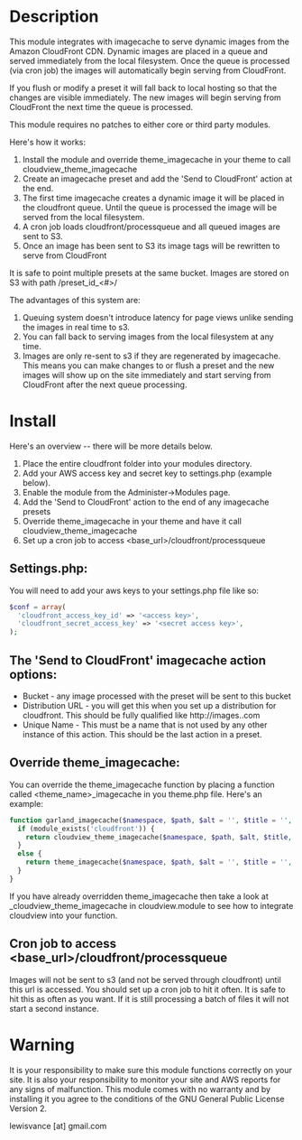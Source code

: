 Description
==============================
This module integrates with imagecache to serve dynamic images from the Amazon CloudFront CDN. Dynamic images are placed in a queue and served immediately from the local filesystem. Once the queue is processed (via cron job) the images will automatically begin serving from CloudFront.

If you flush or modify a preset it will fall back to local hosting so that the changes are visible immediately. The new images will begin serving from CloudFront the next time the queue is processed.

This module requires no patches to either core or third party modules.

Here's how it works:

1. Install the module and override theme_imagecache in your theme to call cloudview_theme_imagecache
2. Create an imagecache preset and add the 'Send to CloudFront' action at the end.
3. The first time imagecache creates a dynamic image it will be placed in the cloudfront queue. Until the queue is processed the image will be served from the local filesystem.
4. A cron job loads cloudfront/processqueue and all queued images are sent to S3.
5. Once an image has been sent to S3 its image tags will be rewritten to serve from CloudFront

It is safe to point multiple presets at the same bucket. Images are stored on S3 with path <bucket>/preset_id_<#>/<imagefile>

The advantages of this system are:

1. Queuing system doesn't introduce latency for page views unlike sending the images in real time to s3.
2. You can fall back to serving images from the local filesystem at any time.
3. Images are only re-sent to s3 if they are regenerated by imagecache. This means you can make changes to or flush a preset and the new images will show up on the site immediately and start serving from CloudFront after the next queue processing.

Install
==============================
Here's an overview -- there will be more details below.

1. Place the entire cloudfront folder into your modules directory.
2. Add your AWS access key and secret key to settings.php (example below).
3. Enable the module from the Administer->Modules page.
4. Add the 'Send to CloudFront' action to the end of any imagecache presets
5. Override theme_imagecache in your theme and have it call cloudview_theme_imagecache
6. Set up a cron job to access <base_url>/cloudfront/processqueue

Settings.php:
------------------------------
You will need to add your aws keys to your settings.php file like so:
```php
$conf = array(
  'cloudfront_access_key_id' => '<access key>',
  'cloudfront_secret_access_key' => '<secret access key>',
);
```
The 'Send to CloudFront' imagecache action options:
------------------------------

* Bucket - any image processed with the preset will be sent to this bucket
* Distribution URL - you will get this when you set up a distribution for cloudfront. This should be fully qualified like http://images.<yoursite>.com
* Unique Name - This must be a name that is not used by any other instance of this action. This should be the last action in a preset.

Override theme_imagecache:
------------------------------
You can override the theme_imagecache function by placing a function called <theme_name>_imagecache in you theme.php file. Here's an example:

```php
function garland_imagecache($namespace, $path, $alt = '', $title = '', $attributes = null) {
  if (module_exists('cloudfront')) {
    return cloudview_theme_imagecache($namespace, $path, $alt, $title, $attributes);
  }
  else {
    return theme_imagecache($namespace, $path, $alt = '', $title = '', $attributes = null);
  }
}
```

If you have already overridden theme_imagecache then take a look at _cloudview_theme_imagecache in cloudview.module to see how to integrate cloudview into your function.

Cron job to access <base_url>/cloudfront/processqueue
------------------------------
Images will not be sent to s3 (and not be served through cloudfront) until this url is accessed. You should set up a cron job to hit it often. It is safe to hit this as often as you want. If it is still processing a batch of files it will not start a second instance.

Warning
==============================
It is your responsibility to make sure this module functions correctly on your site. It is also your responsibility to monitor your site and AWS reports for any signs of malfunction. This module comes with no warranty and by installing it you agree to the conditions of the GNU General Public License Version 2.

lewisvance [at] gmail.com
